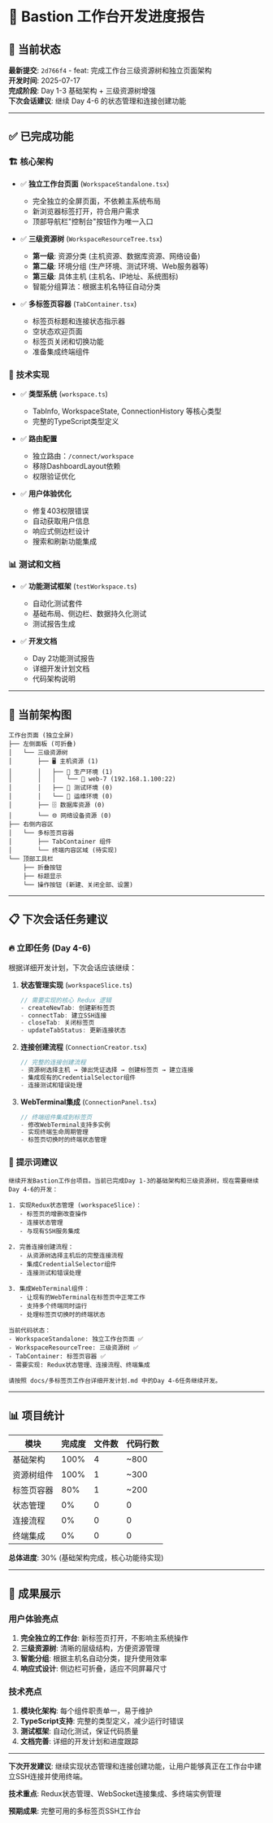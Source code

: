 # 🚀 Bastion 工作台开发进度报告

## 📅 当前状态

**最新提交**: `2d766f4` - feat: 完成工作台三级资源树和独立页面架构  
**开发时间**: 2025-07-17  
**完成阶段**: Day 1-3 基础架构 + 三级资源树增强  
**下次会话建议**: 继续 Day 4-6 的状态管理和连接创建功能

---

## ✅ 已完成功能

### 🏗️ **核心架构**
- ✅ **独立工作台页面** (`WorkspaceStandalone.tsx`)
  - 完全独立的全屏页面，不依赖主系统布局
  - 新浏览器标签打开，符合用户需求
  - 顶部导航栏"控制台"按钮作为唯一入口

- ✅ **三级资源树** (`WorkspaceResourceTree.tsx`)
  - **第一级**: 资源分类 (主机资源、数据库资源、网络设备)
  - **第二级**: 环境分组 (生产环境、测试环境、Web服务器等)
  - **第三级**: 具体主机 (主机名、IP地址、系统图标)
  - 智能分组算法：根据主机名特征自动分类

- ✅ **多标签页容器** (`TabContainer.tsx`)
  - 标签页标题和连接状态指示器
  - 空状态欢迎页面
  - 标签页关闭和切换功能
  - 准备集成终端组件

### 🔧 **技术实现**
- ✅ **类型系统** (`workspace.ts`)
  - TabInfo, WorkspaceState, ConnectionHistory 等核心类型
  - 完整的TypeScript类型定义

- ✅ **路由配置**
  - 独立路由：`/connect/workspace`
  - 移除DashboardLayout依赖
  - 权限验证优化

- ✅ **用户体验优化**
  - 修复403权限错误
  - 自动获取用户信息
  - 响应式侧边栏设计
  - 搜索和刷新功能集成

### 📊 **测试和文档**
- ✅ **功能测试框架** (`testWorkspace.ts`)
  - 自动化测试套件
  - 基础布局、侧边栏、数据持久化测试
  - 测试报告生成

- ✅ **开发文档**
  - Day 2功能测试报告
  - 详细开发计划文档
  - 代码架构说明

---

## 🎯 当前架构图

```
工作台页面 (独立全屏)
├── 左侧面板 (可折叠)
│   └── 三级资源树
│       ├── 🖥️ 主机资源 (1)
│       │   ├── 📁 生产环境 (1)
│       │   │   └── 🐧 web-7 (192.168.1.100:22)
│       │   ├── 📁 测试环境 (0)
│       │   └── 📁 运维环境 (0)
│       ├── 🗄️ 数据库资源 (0)
│       └── 🌐 网络设备资源 (0)
├── 右侧内容区
│   └── 多标签页容器
│       ├── TabContainer 组件
│       └── 终端内容区域 (待实现)
└── 顶部工具栏
    ├── 折叠按钮
    ├── 标题显示
    └── 操作按钮 (新建、关闭全部、设置)
```

---

## 📋 下次会话任务建议

### 🔥 **立即任务** (Day 4-6)

根据详细开发计划，下次会话应该继续：

1. **状态管理实现** (`workspaceSlice.ts`)
   ```typescript
   // 需要实现的核心 Redux 逻辑
   - createNewTab: 创建新标签页
   - connectTab: 建立SSH连接 
   - closeTab: 关闭标签页
   - updateTabStatus: 更新连接状态
   ```

2. **连接创建流程** (`ConnectionCreator.tsx`)
   ```typescript
   // 完整的连接创建流程
   - 资源树选择主机 → 弹出凭证选择 → 创建标签页 → 建立连接
   - 集成现有的CredentialSelector组件
   - 连接测试和错误处理
   ```

3. **WebTerminal集成** (`ConnectionPanel.tsx`)
   ```typescript
   // 终端组件集成到标签页
   - 修改WebTerminal支持多实例
   - 实现终端生命周期管理
   - 标签页切换时的终端状态管理
   ```

### 📝 **提示词建议**

```
继续开发Bastion工作台项目。当前已完成Day 1-3的基础架构和三级资源树，现在需要继续Day 4-6的开发：

1. 实现Redux状态管理 (workspaceSlice)：
   - 标签页的增删改查操作
   - 连接状态管理
   - 与现有SSH服务集成

2. 完善连接创建流程：
   - 从资源树选择主机后的完整连接流程
   - 集成CredentialSelector组件
   - 连接测试和错误处理

3. 集成WebTerminal组件：
   - 让现有的WebTerminal在标签页中正常工作
   - 支持多个终端同时运行
   - 处理标签页切换时的终端状态

当前代码状态：
- WorkspaceStandalone: 独立工作台页面 ✅
- WorkspaceResourceTree: 三级资源树 ✅  
- TabContainer: 标签页容器 ✅
- 需要实现: Redux状态管理、连接流程、终端集成

请按照 docs/多标签页工作台详细开发计划.md 中的Day 4-6任务继续开发。
```

---

## 📊 **项目统计**

| 模块 | 完成度 | 文件数 | 代码行数 |
|------|--------|--------|----------|
| 基础架构 | 100% | 4 | ~800 |
| 资源树组件 | 100% | 1 | ~300 |
| 标签页容器 | 80% | 1 | ~200 |
| 状态管理 | 0% | 0 | 0 |
| 连接流程 | 0% | 0 | 0 |
| 终端集成 | 0% | 0 | 0 |

**总体进度**: 30% (基础架构完成，核心功能待实现)

---

## 🎉 **成果展示**

### 用户体验亮点
1. **完全独立的工作台**: 新标签页打开，不影响主系统操作
2. **三级资源树**: 清晰的层级结构，方便资源管理
3. **智能分组**: 根据主机名自动分类，提升使用效率
4. **响应式设计**: 侧边栏可折叠，适应不同屏幕尺寸

### 技术亮点  
1. **模块化架构**: 每个组件职责单一，易于维护
2. **TypeScript支持**: 完整的类型定义，减少运行时错误
3. **测试框架**: 自动化测试，保证代码质量
4. **文档完善**: 详细的开发计划和进度跟踪

---

**下次开发建议**: 继续实现状态管理和连接创建功能，让用户能够真正在工作台中建立SSH连接并使用终端。

**技术重点**: Redux状态管理、WebSocket连接集成、多终端实例管理

**预期成果**: 完整可用的多标签页SSH工作台